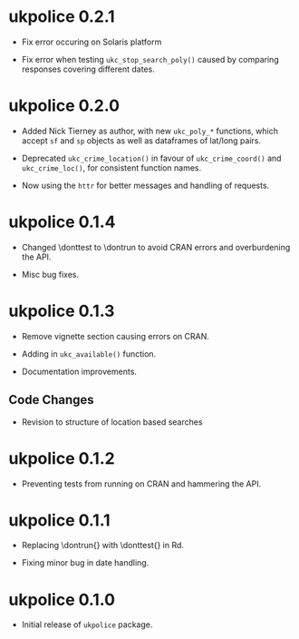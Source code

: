 
# ukpolice 0.2.1

* Fix error occuring on Solaris platform

* Fix error when testing `ukc_stop_search_poly()` caused by comparing responses
  covering different dates.


# ukpolice 0.2.0

* Added Nick Tierney as author, with new `ukc_poly_*` functions, which accept
  `sf` and `sp` objects as well as dataframes of lat/long pairs.

* Deprecated `ukc_crime_location()` in favour of `ukc_crime_coord()` and
  `ukc_crime_loc()`, for consistent function names.
  
* Now using the `httr` for better messages and handling of requests.


# ukpolice 0.1.4

* Changed \donttest to \dontrun to avoid CRAN errors and overburdening the API.

* Misc bug fixes.

# ukpolice 0.1.3

* Remove vignette section causing errors on CRAN.

* Adding in `ukc_available()` function.

* Documentation improvements.

## Code Changes

* Revision to structure of location based searches

# ukpolice 0.1.2

 * Preventing tests from running on CRAN and hammering the API.
 
# ukpolice 0.1.1

 * Replacing  \dontrun{} with \donttest{} in Rd. 
 
 * Fixing minor bug in date handling.

# ukpolice 0.1.0

* Initial release of `ukpolice` package.
